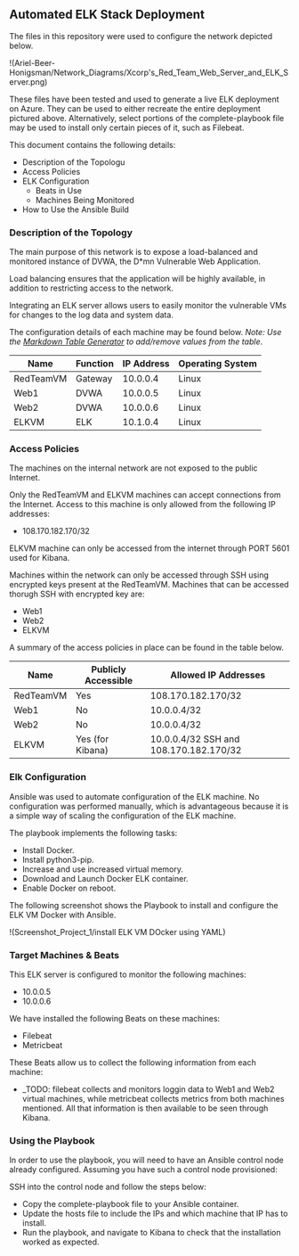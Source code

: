 ## Automated ELK Stack Deployment

The files in this repository were used to configure the network depicted below.

!(Ariel-Beer-Honigsman/Network_Diagrams/Xcorp's_Red_Team_Web_Server_and_ELK_Server.png)

These files have been tested and used to generate a live ELK deployment on Azure. They can be used to either recreate the entire deployment pictured above. Alternatively, select portions of the complete-playbook file may be used to install only certain pieces of it, such as Filebeat.

This document contains the following details:
- Description of the Topologu
- Access Policies
- ELK Configuration
  - Beats in Use
  - Machines Being Monitored
- How to Use the Ansible Build


### Description of the Topology

The main purpose of this network is to expose a load-balanced and monitored instance of DVWA, the D*mn Vulnerable Web Application.

Load balancing ensures that the application will be highly available, in addition to restricting access to the network.

Integrating an ELK server allows users to easily monitor the vulnerable VMs for changes to the log data and system data.

The configuration details of each machine may be found below.
_Note: Use the [Markdown Table Generator](http://www.tablesgenerator.com/markdown_tables) to add/remove values from the table_.

| Name      | Function | IP Address | Operating System |
|---------- |----------|------------|------------------|
| RedTeamVM | Gateway  | 10.0.0.4   | Linux            |
| Web1      | DVWA     | 10.0.0.5   | Linux            |
| Web2      | DVWA     | 10.0.0.6   | Linux            |
| ELKVM     | ELK      | 10.1.0.4   | Linux            |

### Access Policies

The machines on the internal network are not exposed to the public Internet. 

Only the RedTeamVM and ELKVM machines can accept connections from the Internet. Access to this machine is only allowed from the following IP addresses:
- 108.170.182.170/32

ELKVM machine can only be accessed from the internet through PORT 5601 used for Kibana.

Machines within the network can only be accessed through SSH using encrypted keys present at the RedTeamVM. Machines that can be accessed thorugh SSH with encrypted key are:
- Web1
- Web2
- ELKVM

A summary of the access policies in place can be found in the table below.

| Name      | Publicly Accessible | Allowed IP Addresses                   |
|---------- |---------------------|----------------------------------------|
| RedTeamVM | Yes                 | 108.170.182.170/32                     |
| Web1      | No                  | 10.0.0.4/32                            |
| Web2      | No                  | 10.0.0.4/32                            |
| ELKVM     | Yes (for Kibana)    | 10.0.0.4/32 SSH and 108.170.182.170/32 |

### Elk Configuration

Ansible was used to automate configuration of the ELK machine. No configuration was performed manually, which is advantageous because it is a simple way of scaling the configuration of the ELK machine.

The playbook implements the following tasks:
- Install Docker.
- Install python3-pip.
- Increase and use increased virtual memory.
- Download and Launch Docker ELK container.
- Enable Docker on reboot.

The following screenshot shows the Playbook to install and configure the ELK VM Docker with Ansible.

!(Screenshot_Project_1/install ELK VM DOcker using YAML)

### Target Machines & Beats
This ELK server is configured to monitor the following machines:
- 10.0.0.5
- 10.0.0.6

We have installed the following Beats on these machines:
- Filebeat
- Metricbeat

These Beats allow us to collect the following information from each machine:
- _TODO: filebeat collects and monitors loggin data to Web1 and Web2 virtual machines, while metricbeat collects metrics from both machines mentioned. All that information is then available to be seen through Kibana.

### Using the Playbook
In order to use the playbook, you will need to have an Ansible control node already configured. Assuming you have such a control node provisioned: 

SSH into the control node and follow the steps below:
- Copy the complete-playbook file to your Ansible container.
- Update the hosts file to include the IPs and which machine that IP has to install.
- Run the playbook, and navigate to Kibana to check that the installation worked as expected.